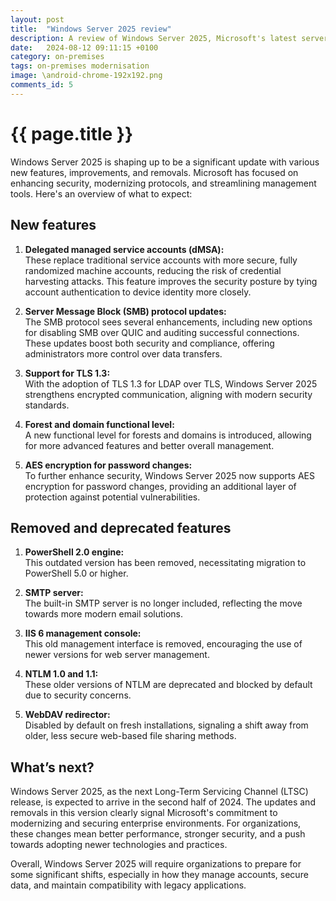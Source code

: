 ```yaml
---
layout: post
title:  "Windows Server 2025 review"
description: A review of Windows Server 2025, Microsoft's latest server operating system.  What is new and what is going to be removed?
date:   2024-08-12 09:11:15 +0100
category: on-premises
tags: on-premises modernisation
image: \android-chrome-192x192.png
comments_id: 5
---
```

<h1>{{ page.title }}</h1>

Windows Server 2025 is shaping up to be a significant update with various new features, improvements, and removals. Microsoft has focused on enhancing security, modernizing protocols, and streamlining management tools. Here's an overview of what to expect:

## New features

1. **Delegated managed service accounts (dMSA):**  
   These replace traditional service accounts with more secure, fully randomized machine accounts, reducing the risk of credential harvesting attacks. This feature improves the security posture by tying account authentication to device identity more closely.

2. **Server Message Block (SMB) protocol updates:**  
   The SMB protocol sees several enhancements, including new options for disabling SMB over QUIC and auditing successful connections. These updates boost both security and compliance, offering administrators more control over data transfers.

3. **Support for TLS 1.3:**  
   With the adoption of TLS 1.3 for LDAP over TLS, Windows Server 2025 strengthens encrypted communication, aligning with modern security standards.

4. **Forest and domain functional level:**  
   A new functional level for forests and domains is introduced, allowing for more advanced features and better overall management.

5. **AES encryption for password changes:**  
   To further enhance security, Windows Server 2025 now supports AES encryption for password changes, providing an additional layer of protection against potential vulnerabilities.

## Removed and deprecated features

1. **PowerShell 2.0 engine:**  
   This outdated version has been removed, necessitating migration to PowerShell 5.0 or higher.

2. **SMTP server:**  
   The built-in SMTP server is no longer included, reflecting the move towards more modern email solutions.

3. **IIS 6 management console:**  
   This old management interface is removed, encouraging the use of newer versions for web server management.

4. **NTLM 1.0 and 1.1:**  
   These older versions of NTLM are deprecated and blocked by default due to security concerns.

5. **WebDAV redirector:**  
   Disabled by default on fresh installations, signaling a shift away from older, less secure web-based file sharing methods.

## What’s next?

Windows Server 2025, as the next Long-Term Servicing Channel (LTSC) release, is expected to arrive in the second half of 2024. The updates and removals in this version clearly signal Microsoft's commitment to modernizing and securing enterprise environments. For organizations, these changes mean better performance, stronger security, and a push towards adopting newer technologies and practices.

Overall, Windows Server 2025 will require organizations to prepare for some significant shifts, especially in how they manage accounts, secure data, and maintain compatibility with legacy applications.

